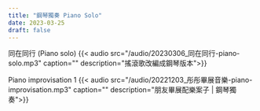 ```yaml
---
title: "鋼琴獨奏 Piano Solo"
date: 2023-03-25
draft: false
---
```




同在同行 (Piano solo)
{{< audio src="/audio/20230306_同在同行-piano-solo.mp3" caption="" description="搖滾歌改編成鋼琴版本">}}

Piano improvisation 1
{{< audio src="/audio/20221203_彤彤畢展音樂-piano-improvisation.mp3" caption="" 
description="朋友畢展配樂案子 | 鋼琴獨奏">}}